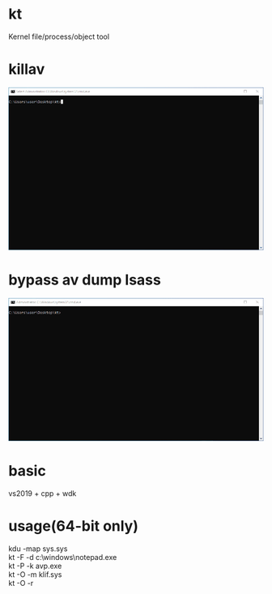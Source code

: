# kt
Kernel file/process/object tool

# killav
![Screenshot](Capture1.gif)

# bypass av dump lsass
![Screenshot](Capture2.gif)

# basic
vs2019 + cpp + wdk

# usage(64-bit only)
kdu -map sys.sys  
kt -F -d c:\windows\notepad.exe  
kt -P -k avp.exe  
kt -O -m klif.sys  
kt -O -r
